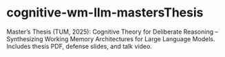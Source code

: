 # cognitive-wm-llm-mastersThesis
Master’s Thesis (TUM, 2025): Cognitive Theory for Deliberate Reasoning – Synthesizing Working Memory Architectures for Large Language Models. Includes thesis PDF, defense slides, and talk video.
